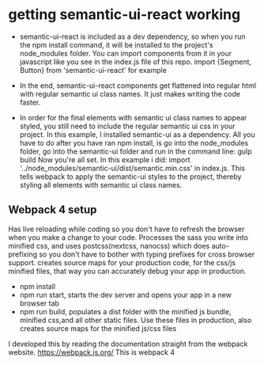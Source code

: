 # getting semantic-ui-react working #

* semantic-ui-react is included as a dev dependency, so when you run the npm install command, it will be installed to the project's node_modules folder. You can import components from it in your javascript like you see in the index.js file of this repo. import {Segment, Button} from 'semantic-ui-react' for example

* In the end, semantic-ui-react components get flattened into regular html with regular semantic ui class names. It just makes writing the code faster.

* In order for the final elements with semantic ui class names to appear styled, you still need to include the regular semantic ui css in your project. In this example, I installed semantic-ui as a dependency. All you have to do after you have ran npm install, is go into the node_modules folder, go into the semantic-ui folder and run in the command line: gulp build   Now you're all set. In this example i did:  import '../node_modules/semantic-ui/dist/semantic.min.css' in index.js. This tells webpack to apply the semantic-ui styles to the project, thereby styling all elements with semantic ui class names.


## Webpack 4 setup ##

Has live reloading while coding so you don't have to refresh the browser when you make a change to your code. Processes the sass you write into minified css, and uses postcss(nextcss, nanocss) which does auto-prefixing so you don't have to bother with typing prefixes for cross browser support. creates source maps for your production code, for the css/js minified files, that way you can accurately debug your app in production.

* npm install
* npm run start, starts the dev server and opens your app in a new browser tab
* npm run build, populates a dist folder with the minified js bundle, minified css,and all other static files. Use these files in production, also creates source maps for the minified js/css files

I developed this by reading the documentation straight from the webpack website. https://webpack.js.org/
This is webpack 4

